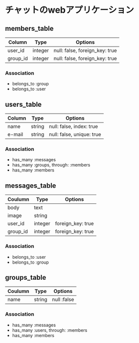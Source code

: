 # チャットのwebアプリケーション

## members_table

|Column|Type|Options|
|------|----|-------|
|user_id|integer|null: false, foreign_key: true|
|group_id|integer|null: false, foreign_key: true|

### Association
- belongs_to :group
- belongs_to :user


## users_table
|Column|Type|Options|
|------|----|-------|
|name|string|null: false, index: true|
|e-mail|string|null: false, unique: true|

### Association
- has_many :messages
- has_many :groups, through: :members
- has_many :members


## messages_table
|Coulumn|Type|Options|
|-------|----|-------|
|body|text||
|image|string||
|user_id|integer|foreign_key: true|
|group_id|integer|foreign_key: true|

### Association
- belongs_to :user
- belongs_to :group


## groups_table
|Coulumn|Type|Options|
|-------|----|-------|
|name|string|null :false|

### Association
- has_many :messages
- has_many :users, through: :members
- has_many :members
